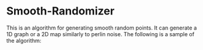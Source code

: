 # Smooth-Randomizer
This is an algorithm for generating smooth random points.
It can generate a 1D graph or a 2D map similarly to perlin noise.
The following is a sample of the algorithm:

